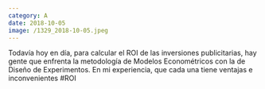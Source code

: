 ```yaml
--- 
category: A 
date: 2018-10-05 
image: /1329_2018-10-05.jpeg 
--- 
```


Todavía hoy en día, para calcular el ROI de las inversiones publicitarias, hay gente que enfrenta la metodología de Modelos Econométricos con la de Diseño de Experimentos. En mi experiencia, que cada una tiene ventajas e inconvenientes #ROI